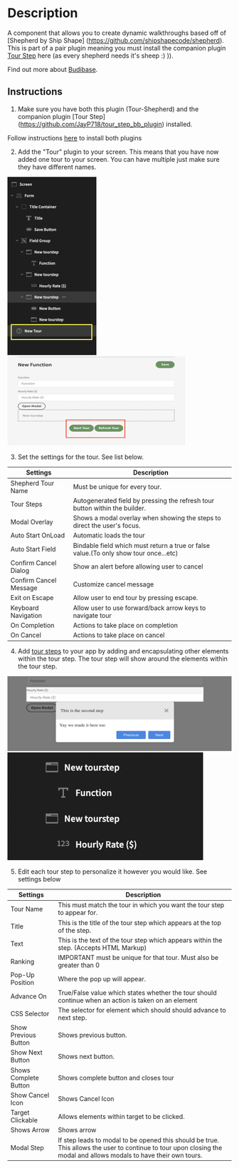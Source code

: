 
# Description
A component that allows you to create dynamic walkthroughs based off of [Shepherd by Ship Shape] (https://github.com/shipshapecode/shepherd). This is part of a pair plugin meaning you must install the companion plugin [Tour Step](https://github.com/JayP718/tour_step_bb_plugin) here (as every shepherd needs it's sheep :) )).



Find out more about [Budibase](https://github.com/Budibase/budibase).

## Instructions


1) Make sure you have both this plugin (Tour-Shepherd) and the companion plugin [Tour Step] (https://github.com/JayP718/tour_step_bb_plugin) installed.

Follow instructions [here](https://docs.budibase.com/docs/custom-plugin#:~:text=Importing%20plugins,pressing%20the%20Add%20plugin%20button.) to install both plugins

2) Add the "Tour" plugin to your screen. This means that you have now added one tour to your screen. You can have multiple just make sure they have different names.

![](assets/component_tree_tour_highlight-200x400.png)  ![](assets/screen_tour_highlight-400x200.png)

3) Set the settings for the tour. See list below.

|Settings | Description |
|------------- | ------------- |
|Shepherd Tour Name|Must be unique for every tour.  |
|Tour Steps|Autogenerated field by pressing the refresh tour button within the builder. |
|Modal Overlay|Shows a modal overlay when showing the steps to direct the user's focus. |
|Auto Start OnLoad|Automatic loads the tour|
|Auto Start Field|Bindable field which must return a true or false value.(To only show tour once...etc)|
|Confirm Cancel Dialog|Show an alert before allowing user to cancel|
|Confirm Cancel Message |Customize cancel message|
|Exit on Escape|Allow user to end tour by pressing escape.|
|Keyboard Navigation|Allow user to use forward/back arrow keys to navigate tour|
|On Completion|Actions to take place on completion|
|On Cancel|Actions to take place on cancel|

4) Add [tour steps](https://github.com/JayP718/tour_step_bb_plugin) to your app by adding and encapsulating other elements within the tour step. The tour step will show around the elements within the tour step.

![](assets/screen_tour_step-600x200.png)  ![](assets/encapsulated_tour_steps.png)

5) Edit each tour step to personalize it however you would like. See settings below

|Settings | Description |
|------------- | ------------- |
|Tour Name|This must match the tour in which you want the tour step to appear for. |
|Title|This is the title of the tour step which appears at the top of the step.|
|Text|This is the text of the tour step which appears within the step. (Accepts HTML Markup) |
|Ranking|IMPORTANT must be unique for that tour. Must also be greater than 0|
|Pop-Up Position|Where the pop up will appear.|
|Advance On|True/False value which states whether the tour should continue when an action is taken on an element|
|CSS Selector|The selector for element which should should advance to next step.|
|Show Previous Button|Shows previous button.|
|Show Next Button|Shows next button.|
|Shows Complete Button|Shows complete button and closes tour|
|Show Cancel Icon|Shows Cancel Icon|
|Target Clickable|Allows elements within target to be clicked.|
|Shows Arrow|Shows arrow|
|Modal Step|If step leads to modal to be opened this should be true. This allows the user to continue to tour upon closing the modal and allows modals to have their own tours.|

